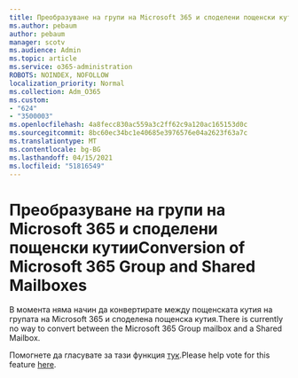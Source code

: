 ```yaml
---
title: Преобразуване на групи на Microsoft 365 и споделени пощенски кутии
ms.author: pebaum
author: pebaum
manager: scotv
ms.audience: Admin
ms.topic: article
ms.service: o365-administration
ROBOTS: NOINDEX, NOFOLLOW
localization_priority: Normal
ms.collection: Adm_O365
ms.custom:
- "624"
- "3500003"
ms.openlocfilehash: 4a8fecc830ac559a3c2ff62c9a120ac165153d0c
ms.sourcegitcommit: 8bc60ec34bc1e40685e3976576e04a2623f63a7c
ms.translationtype: MT
ms.contentlocale: bg-BG
ms.lasthandoff: 04/15/2021
ms.locfileid: "51816549"
---
```

# <a name="conversion-of-microsoft-365-group-and-shared-mailboxes"></a><span data-ttu-id="25da6-102">Преобразуване на групи на Microsoft 365 и споделени пощенски кутии</span><span class="sxs-lookup"><span data-stu-id="25da6-102">Conversion of Microsoft 365 Group and Shared Mailboxes</span></span>

<span data-ttu-id="25da6-103">В момента няма начин да конвертирате между пощенската кутия на групата на Microsoft 365 и споделена пощенска кутия.</span><span class="sxs-lookup"><span data-stu-id="25da6-103">There is currently no way to convert between the Microsoft 365 Group mailbox and a Shared Mailbox.</span></span>

<span data-ttu-id="25da6-104">Помогнете да гласувате за тази функция [тук](https://aka.ms/M365GroupToShared).</span><span class="sxs-lookup"><span data-stu-id="25da6-104">Please help vote for this feature [here](https://aka.ms/M365GroupToShared).</span></span>
